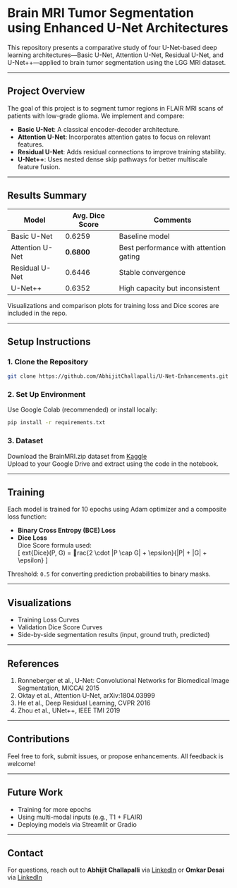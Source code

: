 # Brain MRI Tumor Segmentation using Enhanced U-Net Architectures

This repository presents a comparative study of four U-Net-based deep learning architectures—Basic U-Net, Attention U-Net, Residual U-Net, and U-Net++—applied to brain tumor segmentation using the LGG MRI dataset.

---

## Project Overview

The goal of this project is to segment tumor regions in FLAIR MRI scans of patients with low-grade glioma. We implement and compare:
- **Basic U-Net**: A classical encoder-decoder architecture.
- **Attention U-Net**: Incorporates attention gates to focus on relevant features.
- **Residual U-Net**: Adds residual connections to improve training stability.
- **U-Net++**: Uses nested dense skip pathways for better multiscale feature fusion.

---

##  Results Summary

| Model             | Avg. Dice Score | Comments |
|------------------|------------------|----------|
| Basic U-Net       | 0.6259           | Baseline model |
| Attention U-Net   | **0.6800**      | Best performance with attention gating |
| Residual U-Net    | 0.6446           | Stable convergence |
| U-Net++           | 0.6352           | High capacity but inconsistent |

Visualizations and comparison plots for training loss and Dice scores are included in the repo.

---

## Setup Instructions

### 1. Clone the Repository

```bash
git clone https://github.com/AbhijitChallapalli/U-Net-Enhancements.git
```

### 2. Set Up Environment
Use Google Colab (recommended) or install locally:

```bash
pip install -r requirements.txt
```

### 3. Dataset
Download the BrainMRI.zip dataset from [Kaggle](https://www.kaggle.com/datasets/mateuszbuda/lgg-mri-segmentation)  
Upload to your Google Drive and extract using the code in the notebook.

---

##  Training

Each model is trained for 10 epochs using Adam optimizer and a composite loss function:

- **Binary Cross Entropy (BCE) Loss**
- **Dice Loss**  
  Dice Score formula used:  
  \[
  	ext{Dice}(P, G) = rac{2 \cdot |P \cap G| + \epsilon}{|P| + |G| + \epsilon}
  \]

Threshold: `0.5` for converting prediction probabilities to binary masks.

---

## Visualizations

- Training Loss Curves
- Validation Dice Score Curves
- Side-by-side segmentation results (input, ground truth, predicted)

---

##  References

1. Ronneberger et al., U-Net: Convolutional Networks for Biomedical Image Segmentation, MICCAI 2015  
2. Oktay et al., Attention U-Net, arXiv:1804.03999  
3. He et al., Deep Residual Learning, CVPR 2016  
4. Zhou et al., UNet++, IEEE TMI 2019  

---

## Contributions

Feel free to fork, submit issues, or propose enhancements. All feedback is welcome!

---

##  Future Work

- Training for more epochs  
- Using multi-modal inputs (e.g., T1 + FLAIR)  
- Deploying models via Streamlit or Gradio

---

## Contact

For questions, reach out to **Abhijit Challapalli** via [LinkedIn](https://www.linkedin.com/in/abhijit-c-b5876814b/) or **Omkar Desai** via [LinkedIn]()
